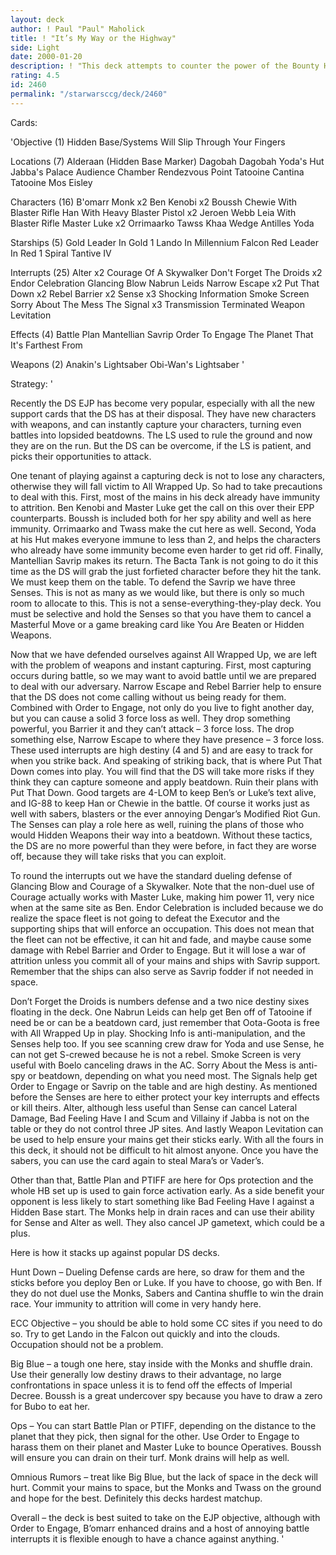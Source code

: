 ```yaml
---
layout: deck
author: ! Paul "Paul" Maholick
title: ! "It’s My Way or the Highway"
side: Light
date: 2000-01-20
description: ! "This deck attempts to counter the power of the Bounty Hunters and their objective by allowing the Dark Side to battle only when you are ready for them.  In the meantime you make them lose force for Order to Engage.  It is flexible enough to defeat other D"
rating: 4.5
id: 2460
permalink: "/starwarsccg/deck/2460"
---
```

Cards: 

'Objective (1)
Hidden Base/Systems Will Slip Through Your Fingers

Locations (7)
Alderaan  (Hidden Base Marker)
Dagobah
Dagobah Yoda's Hut
Jabba's Palace Audience Chamber
Rendezvous Point
Tatooine Cantina
Tatooine Mos Eisley

Characters (16)
B'omarr Monk  x2
Ben Kenobi  x2
Boussh
Chewie With Blaster Rifle
Han With Heavy Blaster Pistol  x2
Jeroen Webb
Leia With Blaster Rifle
Master Luke  x2
Orrimaarko
Tawss Khaa
Wedge Antilles
Yoda

Starships (5)
Gold Leader In Gold 1
Lando In Millennium Falcon
Red Leader In Red 1
Spiral
Tantive IV


Interrupts (25)
Alter  x2
Courage Of A Skywalker
Don't Forget The Droids  x2
Endor Celebration
Glancing Blow
Nabrun Leids
Narrow Escape  x2
Put That Down  x2
Rebel Barrier  x2
Sense  x3
Shocking Information
Smoke Screen
Sorry About The Mess
The Signal  x3
Transmission Terminated
Weapon Levitation

Effects (4)
Battle Plan
Mantellian Savrip
Order To Engage
The Planet That It's Farthest From

Weapons (2)
Anakin's Lightsaber
Obi-Wan's Lightsaber
'

Strategy: '

Recently the DS EJP has become very popular, especially with all the new support cards that the DS has at their disposal.	They have new characters with weapons, and can instantly capture your characters, turning even battles into lopsided beatdowns. The LS used to rule the ground and now they are on the run.  But the DS can be overcome, if the LS is patient, and picks their opportunities to attack.

One tenant of playing against a capturing deck is not to lose any characters, otherwise they will fall victim to All Wrapped Up.  So had to take precautions to deal with this.  First, most of the mains in his deck already have immunity to attrition.  Ben Kenobi and Master Luke get the call on this over their EPP counterparts.  Boussh is included both for her spy ability and well as here immunity.  Orrimaarko and Twass make the cut here as well.  Second, Yoda at his Hut makes everyone immune to less than 2, and helps the characters who already have some immunity become even harder to get rid off.  Finally, Mantellian Savrip makes its return.  The Bacta Tank is not going to do it this time as the DS will grab the just forfieted character before they hit the tank.  We must keep them on the table.  To defend the Savrip we have three Senses.  This is not as many as we would like, but there is only so much room to allocate to this.  This is not a sense-everything-they-play deck.  You must be selective and hold the Senses so that you have them to cancel a Masterful Move or a game breaking card like You Are Beaten or Hidden Weapons.

Now that we have defended ourselves against All Wrapped Up, we are left with the problem of weapons and instant capturing.   First, most capturing occurs during battle, so we may want to avoid battle until we are prepared to deal with our adversary.  Narrow Escape and Rebel Barrier help to ensure that the DS does not come calling without us being ready for them.  Combined with Order to Engage, not only do you live to fight another day, but you can cause a solid 3 force loss as well.  They drop something powerful, you Barrier it and they can&#8217;t attack &#8211; 3 force loss.  The drop something else, Narrow Escape to where they have presence &#8211; 3 force loss.  These used interrupts are high destiny (4 and 5) and are easy to track for when you strike back.  And speaking of striking back, that is where Put That Down comes into play.  You will find that the DS will take more risks if they think they can capture someone and apply beatdown.  Ruin their plans with Put That Down.  Good targets are 4-LOM to keep Ben&#8217;s or Luke&#8217;s text alive, and IG-88 to keep Han or Chewie in the battle.  Of course it works just as well with sabers, blasters or the ever annoying Dengar&#8217;s Modified Riot Gun. The Senses can play a role here as well, ruining the plans of those who would Hidden Weapons their way into a beatdown.	Without these tactics, the DS are no more powerful than they were before, in fact they are worse off, because they will take risks that you can exploit.

To round the interrupts out we have the standard dueling defense of Glancing Blow and Courage of a Skywalker.  Note that the non-duel use of Courage actually works with Master Luke, making him power 11, very nice when at the same site as Ben.  Endor Celebration is included because we do realize the space fleet is not going to defeat the Executor and the supporting ships that will enforce an occupation.  This does not mean that the fleet can not be effective, it can hit and fade, and maybe cause some damage with Rebel Barrier and Order to Engage.  But it will lose a war of attrition unless you commit all of your mains and ships with Savrip support.  Remember that the ships can also serve as Savrip fodder if not needed in space.

Don&#8217;t Forget the Droids is numbers defense and a two nice destiny sixes floating in the deck.   One Nabrun Leids can help get Ben off of Tatooine if need be or can be a beatdown card, just remember that Oota-Goota is free with All Wrapped Up in play.  Shocking Info is anti-manipulation, and the Senses help too.  If you see scanning crew draw for Yoda and use Sense, he can not get S-crewed because he is not a rebel.  Smoke Screen is very useful with Boelo canceling draws in the AC.  Sorry About the Mess is anti-spy or beatdown, depending on what you need most.  The Signals help get Order to Engage or Savrip on the table and are high destiny.  As mentioned before the Senses are here to either protect your key interrupts and effects or kill theirs.  Alter, although less useful than Sense can cancel Lateral Damage, Bad Feeling Have I and Scum and Villainy if Jabba is not on the table or they do not control three JP sites.  And lastly Weapon Levitation can be used to help ensure your mains get their sticks early.  With all the fours in this deck, it should not be difficult to hit almost anyone.  Once you have the sabers, you can use the card again to steal Mara&#8217;s or Vader&#8217;s.

Other than that, Battle Plan and PTIFF are here for Ops protection and the whole HB set up is used to gain force activation early.  As a side benefit your opponent is less likely to start something like Bad Feeling Have I against a Hidden Base start.   The Monks help in drain races and can use their ability for Sense and Alter as well.  They also cancel JP gametext, which could be a plus.

Here is how it stacks up against popular DS decks.

Hunt Down &#8211; Dueling Defense cards are here, so draw for them and the sticks before you deploy Ben or Luke.  If you have to choose, go with Ben.  If they do not duel use the Monks, Sabers and Cantina shuffle to win the drain race.  Your immunity to attrition will come in very handy here.

ECC Objective &#8211; you should be able to hold some CC sites if you need to do so.  Try to get Lando in the Falcon out quickly and into the clouds.  Occupation should not be a problem.

Big Blue &#8211; a tough one here, stay inside with the Monks and shuffle drain.  Use their generally low destiny draws to their advantage, no large confrontations in space unless it is to fend off the effects of Imperial Decree.  Boussh is a great undercover spy because you have to draw a zero for Bubo to eat her.

Ops &#8211; You can start Battle Plan or PTIFF, depending on the distance to the planet that they pick, then signal for the other.	Use Order to Engage to harass them on their planet and Master Luke to bounce Operatives.  Boussh will ensure you can drain on their turf.  Monk drains will help as well.

Omnious Rumors &#8211; treat like Big Blue, but the lack of space in the deck will hurt.  Commit your mains to space, but the Monks and Twass on the ground and hope for the best.	Definitely this decks hardest matchup.

Overall &#8211; the deck is best suited to take on the EJP objective, although with Order to Engage, B&#8217;omarr enhanced drains and a host of annoying battle interrupts it is flexible enough to have a chance against anything.
'
